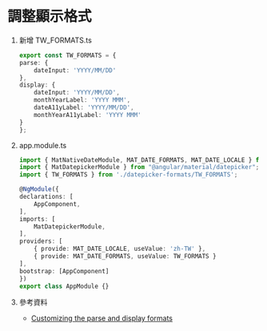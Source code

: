 # 調整顯示格式

1. 新增 TW_FORMATS.ts

    ```typescript
    export const TW_FORMATS = {
    parse: {
        dateInput: 'YYYY/MM/DD'
    },
    display: {
        dateInput: 'YYYY/MM/DD',
        monthYearLabel: 'YYYY MMM',
        dateA11yLabel: 'YYYY/MM/DD',
        monthYearA11yLabel: 'YYYY MMM'
    }
    };
    ```

1. app.module.ts

    ```typescript
    import { MatNativeDateModule, MAT_DATE_FORMATS, MAT_DATE_LOCALE } from "@angular/material/core";
    import { MatDatepickerModule } from "@angular/material/datepicker";
    import { TW_FORMATS } from './datepicker-formats/TW_FORMATS';

    @NgModule({
    declarations: [
        AppComponent,
    ],
    imports: [
        MatDatepickerModule,
    ],
    providers: [
        { provide: MAT_DATE_LOCALE, useValue: 'zh-TW' },
        { provide: MAT_DATE_FORMATS, useValue: TW_FORMATS }
    ],
    bootstrap: [AppComponent]
    })
    export class AppModule {}
    ```

1. 參考資料

    - [Customizing the parse and display formats](https://material.angular.io/components/datepicker/overview#customizing-the-parse-and-display-formats)